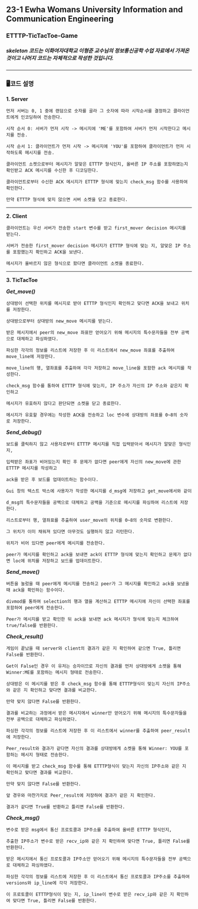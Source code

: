 ## 23-1 Ewha Womans University Information and Communication Engineering 

### ETTTP-TicTacToe-Game
##### skeleton 코드는 이화여자대학교 이형준 교수님의 정보통신공학 수업 자료에서 가져온 것이고 나머지 코드는 자체적으로 작성한 것입니다. 
---
### 🖥코드 설명
**1. Server**

    먼저 서버는 0, 1 중에 랜덤으로 숫자를 골라 그 숫자에 따라 시작순서를 결정하고 클라이언트에게 인코딩하여 전송한다.
   
    시작 순서 0: 서버가 먼저 시작 -> 메시지에 'ME'를 포함하여 서버가 먼저 시작한다고 메시지를 전송.
   
    시작 순서 1: 클라이언트가 먼저 시작 -> 메시지에 'YOU'를 포함하여 클라이언트가 먼저 시작하도록 메시지를 전송.
   
    클라이언트 소켓으로부터 메시지가 알맞은 ETTTP 형식인지, 올바른 IP 주소를 포함하였는지 확인받고 ACK 메시지를 수신한 후 디코딩한다.
   
    클라이언트로부터 수신한 ACK 메시지가 ETTTP 형식에 맞는지 check_msg 함수를 사용하여 확인한다.
   
    만약 ETTTP 형식에 맞지 않으면 서버 소켓을 닫고 종료한다.

---

**2. Client**

    클라이언트는 우선 서버가 전송한 start 변수를 받고 first_mover decision 메시지를 받는다.

    서버가 전송한 first_mover decision 메시지가 ETTTP 형식에 맞는 지, 알맞은 IP 주소를 포함했는지 확인하고 ACK을 보낸다.

    메시지가 올바르지 않은 형식으로 왔다면 클라이언트 소켓을 종료한다.
   
---

**3. TicTacToe**

***Get_move()***
    
    상대방이 선택한 위치를 메시지로 받아 ETTTP 형식인지 확인하고 맞다면 ACK을 보내고 위치를 저장한다.

    상대방으로부터 상대방의 new_move 메시지를 받는다.
    
    받은 메시지에서 peer의 new_move 좌표만 얻어오기 위해 메시지의 특수문자들을 전부 공백으로 대체하고 파싱하였다.
    
    파싱한 각각의 정보를 리스트에 저장한 후 이 리스트에서 new_move 좌표를 추출하여 move_line에 저장한다.
    
    move_line의 행, 열좌표를 추출하여 각각 저장하고 move_line을 포함한 ack 메시지를 작성한다.
    
    check_msg 함수를 통하여 ETTTP 형식에 맞는지, IP 주소가 자신의 IP 주소와 같은지 확인하고

    메시지가 유효하지 않다고 판단되면 소켓을 닫고 종료한다.

    메시지가 유효할 경우에는 작성한 ACK을 전송하고 loc 변수에 상대방의 좌표를 0~8의 숫자로 저장한다.

***Send_debug()***

    보드를 클릭하지 않고 사용자로부터 ETTTP 메시지를 직접 입력받아서 메시지가 알맞은 형식인지,

    입력받은 좌표가 비어있는지 확인 후 문제가 없다면 peer에게 자신의 new_move에 관한 ETTTP 메시지를 작성하고 
    
    ack을 받은 후 보드를 업데이트하는 함수이다.

    Gui 창의 텍스트 박스에 사용자가 작성한 메시지를 d_msg에 저장하고 get_move에서와 같이

    d_msg의 특수문자들을 공백으로 대체하고 공백을 기준으로 메시지를 파싱하여 리스트에 저장한다.

    리스트로부터 행, 열좌표를 추출하여 user_move의 위치를 0~8의 숫자로 변환한다.

    그 위치가 이미 채워져 있다면 아무것도 실행하지 않고 리턴한다.

    위치가 비어 있다면 peer에게 메시지를 전송한다.

    peer가 메시지를 확인하고 ack을 보내면 ack이 ETTTP 형식에 맞는지 확인하고 문제가 없다면 loc에 위치를 저장하고 보드를 업데이트한다.

***Send_move()***

    버튼을 눌렀을 때 peer에게 메시지를 전송하고 peer가 그 메시지를 확인하고 ack을 보냈을 때 ack을 확인하는 함수이다.

    divmod를 통하여 selection의 행과 열을 계산하고 ETTTP 메시지에 자신이 선택한 좌표를 포함하여 peer에게 전송한다.

    Peer가 메시지를 받고 확인한 뒤 ack을 보내면 ack 메시지가 형식에 맞는지 체크하여 true/false를 반환한다.

   
***Check_result()***
      
    게임이 끝났을 때 server와 client의 결과가 같은 지 확인하여 같으면 True, 틀리면 False를 반환한다.

    Get이 False인 경우 이 유저는 승자이므로 자신의 결과를 먼저 상대방에게 소켓을 통해 Winner:ME를 포함하는 메시지 형태로 전송한다.
   
    상대방은 이 메시지를 받은 후 check_msg 함수를 통해 ETTTP형식이 맞는지 자신의 IP주소와 같은 지 확인하고 맞다면 결과를 비교한다.

    만약 맞지 않다면 False를 반환한다.

    결과를 비교하는 과정에서 받은 메시지에서 winner만 얻어오기 위해 메시지의 특수문자들을 전부 공백으로 대체하고 파싱하였다.

    파싱한 각각의 정보를 리스트에 저장한 후 이 리스트에서 winner를 추출하여 peer_result에 저장한다.

    Peer_result와 결과가 같다면 자신의 결과를 상대방에게 소켓을 통해 Winner: YOU를 포함하는 메시지 형태로 전송한다.

    이 메시지를 받고 check_msg 함수를 통해 ETTTP형식이 맞는지 자신의 IP주소와 같은 지 확인하고 맞다면 결과를 비교한다.

    만약 맞지 않다면 False를 반환한다.

    앞 경우와 마찬가지로 Peer_result에 저장하여 결과가 같은 지 확인한다.

    결과가 같다면 True를 반환하고 틀리면 False를 반환한다.

***Check_msg()***

    변수로 받은 msg에서 통신 프로토콜과 IP주소를 추출하여 올바른 ETTTP 형식인지,

    추출한 IP주소가 변수로 받은 recv_ip와 같은 지 확인하여 맞다면 True, 틀리면 False를 반환한다.
 
    받은 메시지에서 통신 프로토콜과 IP주소만 얻어오기 위해 메시지의 특수문자들을 전부 공백으로 대체하고 파싱하였다.

    파싱한 각각의 정보를 리스트에 저장한 후 이 리스트에서 통신 프로토콜과 IP주소를 추출하여 versions와 ip_line에 각각 저장한다.

    이 프로토콜이 ETTTP형식이 맞는 지, ip_line이 변수로 받은 recv_ip와 같은 지 확인하여 맞다면 True, 틀리면 False를 반환한다.


    
